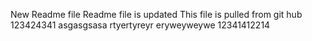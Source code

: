 New Readme file
Readme file is updated
This file is pulled from git hub
123424341
asgasgsasa
rtyertyreyr
eryweyweywe
12341412214
